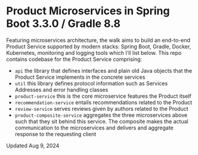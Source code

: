 # Product Microservices in Spring Boot 3.3.0 / Gradle 8.8

Featuring microservices architecture, the walk aims to build an end-to-end Product Service supported by modern stacks: Spring Boot, Gradle, Docker, Kubernetes, monitoring and logging tools which I'll list below.
This repo contains codebase for the Product Service comprising:

* `api`  the library that defines interfaces and plain old Java objects that the Product Service implements in the concrete services
* `util` this library defines protocol information such as Services Addresses and error handling classes
* `product-service` this is the core microservice features the Product itself
* `recommendation-service` entails recommendations related to the Product
* `review-service` serves reviews given by authors related to the Product
* `product-composite-service` aggregates the three microservices above such that they sit behind this service. The composite makes the actual communication to the microservices and delivers and aggregate response to the requesting client

Updated Aug 9, 2024

